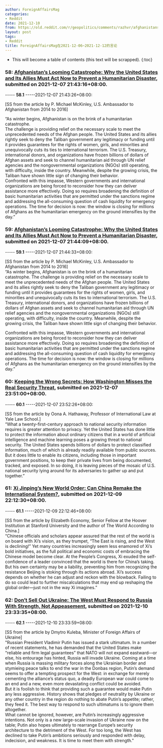```yaml
---
author: ForeignAffairsMag
categories:
- Reddit
date: 2021-12-10
from: https://old.reddit.com/r/geopolitics/comments/razhvr/afghanistans_looming_catastrophe_why_the_united/
layout: post
tags:
- Reddit
title: ForeignAffairsMag在2021-12-06~2021-12-12的言论
---
```


* This will become a table of contents (this text will be scrapped).
{:toc}

### 58: [Afghanistan’s Looming Catastrophe: Why the United States and Its Allies Must Act Now to Prevent a Humanitarian Disaster](https://old.reddit.com/r/geopolitics/comments/razhvr/afghanistans_looming_catastrophe_why_the_united/), submitted on 2021-12-07 21:43:16+08:00.

----- __58.1__ -----2021-12-07 21:43:26+08:00:

\[SS from the article by P. Michael McKinley, U.S. Ambassador to Afghanistan from 2014 to 2016\]

  
“As winter begins, Afghanistan is on the brink of a humanitarian catastrophe.  
The challenge is providing relief on the necessary scale to meet the unprecedented needs of the Afghan people. The United States and its allies rightly seek to deny the Taliban government any legitimacy or funding until it provides guarantees for the rights of women, girls, and minorities and unequivocally cuts its ties to international terrorism. The U.S. Treasury, international donors, and organizations have frozen billions of dollars of Afghan assets and seek to channel humanitarian aid through UN relief agencies and the nongovernmental organizations (NGOs) still operating, with difficulty, inside the country. Meanwhile, despite the growing crisis, the Taliban have shown little sign of changing their behavior.  
Confronted with this impasse, Western governments and international organizations are being forced to reconsider how they can deliver assistance more effectively. Doing so requires broadening the definition of basic humanitarian activities that are permitted under the sanctions regime and addressing the all-consuming question of cash liquidity for emergency operations. The time for decision is now: the window is closing for millions of Afghans as the humanitarian emergency on the ground intensifies by the day.”

### 59: [Afghanistan’s Looming Catastrophe: Why the United States and Its Allies Must Act Now to Prevent a Humanitarian Disaster](https://old.reddit.com/r/geopolitics/comments/razihj/afghanistans_looming_catastrophe_why_the_united/), submitted on 2021-12-07 21:44:09+08:00.

----- __59.1__ -----2021-12-07 21:44:33+08:00:

\[SS from the article by P. Michael McKinley, U.S. Ambassador to Afghanistan from 2014 to 2016\]  
“As winter begins, Afghanistan is on the brink of a humanitarian catastrophe. The challenge is providing relief on the necessary scale to meet the unprecedented needs of the Afghan people. The United States and its allies rightly seek to deny the Taliban government any legitimacy or funding until it provides guarantees for the rights of women, girls, and minorities and unequivocally cuts its ties to international terrorism. The U.S. Treasury, international donors, and organizations have frozen billions of dollars of Afghan assets and seek to channel humanitarian aid through UN relief agencies and the nongovernmental organizations (NGOs) still operating, with difficulty, inside the country. Meanwhile, despite the growing crisis, the Taliban have shown little sign of changing their behavior.

  
Confronted with this impasse, Western governments and international organizations are being forced to reconsider how they can deliver assistance more effectively. Doing so requires broadening the definition of basic humanitarian activities that are permitted under the sanctions regime and addressing the all-consuming question of cash liquidity for emergency operations. The time for decision is now: the window is closing for millions of Afghans as the humanitarian emergency on the ground intensifies by the day.”

### 60: [Keeping the Wrong Secrets: How Washington Misses the Real Security Threat](https://old.reddit.com/r/privacy/comments/rb24ic/keeping_the_wrong_secrets_how_washington_misses/), submitted on 2021-12-07 23:51:00+08:00.

----- __60.1__ -----2021-12-07 23:52:26+08:00:

\[SS from the article by Oona A. Hathaway, Professor of International Law at Yale Law School.\]   
“What a twenty-first-century approach to national security information requires is greater attention to privacy. Yet the United States has done little to protect the information about ordinary citizens that in a world of artificial intelligence and machine learning poses a growing threat to national security. The United States spends billions of dollars to protect classified information, much of which is already readily available from public sources. But it does little to enable its citizens, including those in important government positions, to keep their private lives from being documented, tracked, and exposed. In so doing, it is leaving pieces of the mosaic of U.S. national security lying around for its adversaries to gather up and put together.”

### 61: [Xi Jinping’s New World Order: Can China Remake the International System?](https://old.reddit.com/r/geopolitics/comments/rcihtb/xi_jinpings_new_world_order_can_china_remake_the/), submitted on 2021-12-09 22:12:30+08:00.

----- __61.1__ -----2021-12-09 22:12:46+08:00:

\[SS from the article by Elizabeth Economy, Senior Fellow at the Hoover Institution at Stanford University and the author of The World According to China.\]  
“Chinese officials and scholars appear assured that the rest of the world is on board with Xi’s vision, as they trumpet, “The East is rising, and the West is declining!” Yet many countries increasingly seem less enamored of Xi’s bold initiatives, as the full political and economic costs of embracing the Chinese model become clear. At the People’s Congress, Xi exuded the self-confidence of a leader convinced that the world is there for China’s taking. But his own certainty may be a liability, preventing him from recognizing the resistance Beijing is stoking through its actions abroad. Xi’s success depends on whether he can adjust and reckon with the blowback. Failing to do so could lead to further miscalculations that may end up reshaping the global order—just not in the way Xi imagines.”

### 62: [Don’t Sell Out Ukraine: The West Must Respond to Russia With Strength, Not Appeasement](https://old.reddit.com/r/europe/comments/rdb7h6/dont_sell_out_ukraine_the_west_must_respond_to/), submitted on 2021-12-10 23:33:35+08:00.

----- __62.1__ -----2021-12-10 23:33:59+08:00:

\[SS from the article by Dmytro Kuleba, Minister of Foreign Affairs of Ukraine\]  
"Russian President Vladimir Putin has issued a stark ultimatum. In a number of recent statements, he has demanded that the United States make “reliable and firm legal guarantees” that NATO will not expand eastward—or else, his entourage has hinted, Russia will invade Ukraine. Coming at a time when Russia is massing military forces along the Ukrainian border and stymieing peace talks to end the war in the Donbas region, Putin’s demand seems to offer a tempting prospect for the West: in exchange for merely cementing the alliance’s status quo, a deadly European war could come to an end and a new, even more devastating conflict could be avoided.  
But it is foolish to think that providing such a guarantee would make Putin any less aggressive. History shows that pledges of neutrality by Ukraine or any other country in the region do nothing to abate Putin’s appetite; rather, they feed it. The best way to respond to such ultimatums is to ignore them altogether.  
What cannot be ignored, however, are Putin’s increasingly aggressive intentions. Not only is a new large-scale invasion of Ukraine now on the table; Putin also hopes ultimately to rearrange Europe’s security architecture to the detriment of the West. For too long, the West has declined to take Putin’s ambitions seriously and responded with delay, indecision, and weakness. It is time to meet them with strength."

